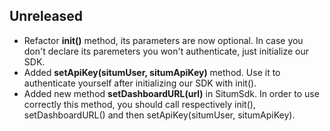 ## Unreleased

* Refactor **init()** method, its parameters are now optional. In case you don't declare its paremeters you won't authenticate, just initialize our SDK.
* Added **setApiKey(situmUser, situmApiKey)** method. Use it to authenticate yourself after initializing our SDK with init().
* Added new method **setDashboardURL(url)** in SitumSdk. In order to use correctly this method, you should call respectively init(), setDashboardURL() and then setApiKey(situmUser, situmApiKey).
